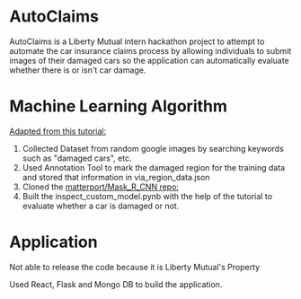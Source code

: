 # AutoClaims
AutoClaims is a Liberty Mutual intern hackathon project to attempt to automate the car insurance claims process by allowing individuals to submit images of their damaged cars so the application can automatically evaluate whether there is or isn't car damage.

# Machine Learning Algorithm 

[Adapted from this tutorial:](https://www.analyticsvidhya.com/blog/2018/07/building-mask-r-cnn-model-detecting-damage-cars-python/)

1. Collected Dataset from random google images by searching keywords such as "damaged cars", etc. 
2. Used Annotation Tool to mark the damaged region for the training data and stored that information in via_region_data.json 
3. Cloned the [matterport/Mask_R_CNN repo:](https://github.com/matterport/Mask_RCNN)
4. Built the inspect_custom_model.pynb with the help of the tutorial to evaluate whether a car is damaged or not. 

# Application 

Not able to release the code because it is Liberty Mutual's Property

Used React, Flask and Mongo DB to build the application. 

